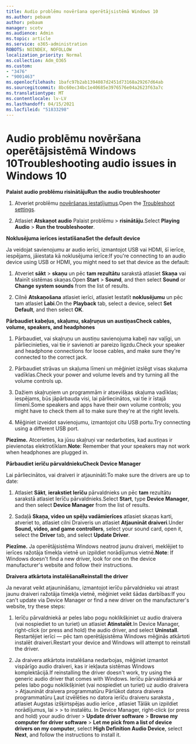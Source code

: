 ```yaml
---
title: Audio problēmu novēršana operētājsistēmā Windows 10
ms.author: pebaum
author: pebaum
manager: scotv
ms.audience: Admin
ms.topic: article
ms.service: o365-administration
ROBOTS: NOINDEX, NOFOLLOW
localization_priority: Normal
ms.collection: Adm_O365
ms.custom:
- "3476"
- "9001463"
ms.openlocfilehash: 1bafc97b2ab1394087d2451d73168a29267d64ab
ms.sourcegitcommit: 8bc60ec34bc1e40685e3976576e04a2623f63a7c
ms.translationtype: MT
ms.contentlocale: lv-LV
ms.lasthandoff: 04/15/2021
ms.locfileid: "51833298"
---
```

# <a name="troubleshooting-audio-issues-in-windows-10"></a><span data-ttu-id="9ac41-102">Audio problēmu novēršana operētājsistēmā Windows 10</span><span class="sxs-lookup"><span data-stu-id="9ac41-102">Troubleshooting audio issues in Windows 10</span></span>

<span data-ttu-id="9ac41-103">**Palaist audio problēmu risinātāju**</span><span class="sxs-lookup"><span data-stu-id="9ac41-103">**Run the audio troubleshooter**</span></span>

1.  <span data-ttu-id="9ac41-104">Atveriet problēmu [novēršanas iestatījumus](ms-settings:troubleshoot).</span><span class="sxs-lookup"><span data-stu-id="9ac41-104">Open the [Troubleshoot settings](ms-settings:troubleshoot).</span></span>

2.  <span data-ttu-id="9ac41-105">Atlasiet **Atskaņot audio** Palaist problēmu  >  **risinātāju**.</span><span class="sxs-lookup"><span data-stu-id="9ac41-105">Select **Playing Audio** > **Run the troubleshooter**.</span></span>

<span data-ttu-id="9ac41-106">**Noklusējuma ierīces iestatīšana**</span><span class="sxs-lookup"><span data-stu-id="9ac41-106">**Set the default device**</span></span>

<span data-ttu-id="9ac41-107">Ja veidojat savienojumu ar audio ierīci, izmantojot USB vai HDMI, šī ierīce, iespējams, jāiestata kā noklusējuma ierīce:</span><span class="sxs-lookup"><span data-stu-id="9ac41-107">If you're connecting to an audio device using USB or HDMI, you might need to set that device as the default:</span></span>

1. <span data-ttu-id="9ac41-108">Atveriet **sākt**  >  **skaņu** un pēc **tam rezultātu** sarakstā atlasiet **Skaņa** vai Mainīt sistēmas skaņas.</span><span class="sxs-lookup"><span data-stu-id="9ac41-108">Open **Start** > **Sound**, and then select **Sound** or **Change system sounds** from the list of results.</span></span>

2.  <span data-ttu-id="9ac41-109">Cilnē **Atskaņošana** atlasiet ierīci, atlasiet Iestatīt **noklusējumu** un pēc tam atlasiet **Labi**.</span><span class="sxs-lookup"><span data-stu-id="9ac41-109">On the **Playback** tab, select a device, select **Set Default**, and then select **OK**.</span></span>

<span data-ttu-id="9ac41-110">**Pārbaudiet kabeļus, skaļumu, skaļruņus un austiņas**</span><span class="sxs-lookup"><span data-stu-id="9ac41-110">**Check cables, volume, speakers, and headphones**</span></span>

1. <span data-ttu-id="9ac41-111">Pārbaudiet, vai skaļruņu un austiņu savienojuma kabeļi nav vaļīgi, un pārliecinieties, vai tie ir savienoti ar pareizo ligzdu.</span><span class="sxs-lookup"><span data-stu-id="9ac41-111">Check your speaker and headphone connections for loose cables, and make sure they're connected to the correct jack.</span></span>

2. <span data-ttu-id="9ac41-112">Pārbaudiet strāvas un skaļuma līmeni un mēģiniet izslēgt visas skaļuma vadīklas.</span><span class="sxs-lookup"><span data-stu-id="9ac41-112">Check your power and volume levels and try turning all the volume controls up.</span></span>

3. <span data-ttu-id="9ac41-113">Dažiem skaļruņiem un programmām ir atsevišķas skaļuma vadīklas; iespējams, būs jāpārbauda visi, lai pārliecinātos, vai tie ir īstajā līmenī.</span><span class="sxs-lookup"><span data-stu-id="9ac41-113">Some speakers and apps have their own volume controls; you might have to check them all to make sure they're at the right levels.</span></span>

4. <span data-ttu-id="9ac41-114">Mēģiniet izveidot savienojumu, izmantojot citu USB portu.</span><span class="sxs-lookup"><span data-stu-id="9ac41-114">Try connecting using a different USB port.</span></span>

<span data-ttu-id="9ac41-115">**Piezīme.** Atcerieties, ka jūsu skaļruņi var nedarboties, kad austiņas ir pievienotas elektrotīklam.</span><span class="sxs-lookup"><span data-stu-id="9ac41-115">**Note**: Remember that your speakers may not work when headphones are plugged in.</span></span>

<span data-ttu-id="9ac41-116">**Pārbaudiet ierīču pārvaldnieku**</span><span class="sxs-lookup"><span data-stu-id="9ac41-116">**Check Device Manager**</span></span>

<span data-ttu-id="9ac41-117">Lai pārliecinātos, vai draiveri ir atjaunināti:</span><span class="sxs-lookup"><span data-stu-id="9ac41-117">To make sure the drivers are up to date:</span></span>

1. <span data-ttu-id="9ac41-118">Atlasiet **Sākt**, **ierakstiet Ierīču** pārvaldnieks un pēc **tam** rezultātu sarakstā atlasiet Ierīču pārvaldnieks.</span><span class="sxs-lookup"><span data-stu-id="9ac41-118">Select **Start**, type **Device Manager**, and then select **Device Manager** from the list of results.</span></span>

2. <span data-ttu-id="9ac41-119">Sadaļā **Skaņa, video un spēļu vadāmierīces** atlasiet skaņas  karti, atveriet to, atlasiet cilni Draiveris un atlasiet **Atjaunināt draiveri**.</span><span class="sxs-lookup"><span data-stu-id="9ac41-119">Under **Sound, video, and game controllers**, select your sound card, open it, select the **Driver** tab, and select **Update Driver**.</span></span>

<span data-ttu-id="9ac41-120">**Piezīme.** Ja operētājsistēma Windows neatrod jaunu draiveri, meklējiet to ierīces ražotāja tīmekļa vietnē un izpildiet norādījumus vietnē.</span><span class="sxs-lookup"><span data-stu-id="9ac41-120">**Note**: If Windows doesn't find a new driver, look for one on the device manufacturer's website and follow their instructions.</span></span>

<span data-ttu-id="9ac41-121">**Draivera atkārtota instalēšana**</span><span class="sxs-lookup"><span data-stu-id="9ac41-121">**Reinstall the driver**</span></span>

<span data-ttu-id="9ac41-122">Ja nevarat veikt atjaunināšanu, izmantojot ierīču pārvaldnieku vai atrast jaunu draiveri ražotāja tīmekļa vietnē, mēģiniet veikt šādas darbības:</span><span class="sxs-lookup"><span data-stu-id="9ac41-122">If you can't update via Device Manager or find a new driver on the manufacturer's website, try these steps:</span></span>

1. <span data-ttu-id="9ac41-123">Ierīču pārvaldniekā ar peles labo pogu noklikšķiniet uz audio draivera (vai nospiediet to un turiet) un atlasiet **Atinstalēt**.</span><span class="sxs-lookup"><span data-stu-id="9ac41-123">In Device Manager, right-click (or press and hold) the audio driver, and select **Uninstall**.</span></span> <span data-ttu-id="9ac41-124">Restartējiet ierīci — pēc tam operētājsistēma Windows mēģinās atkārtoti instalēt draiveri.</span><span class="sxs-lookup"><span data-stu-id="9ac41-124">Restart your device and Windows will attempt to reinstall the driver.</span></span>

2. <span data-ttu-id="9ac41-125">Ja draivera atkārtota instalēšana nedarbojas, mēģiniet izmantot vispārīgo audio draiveri, kas ir iekļauta sistēmas Windows komplektācijā.</span><span class="sxs-lookup"><span data-stu-id="9ac41-125">If reinstalling the driver doesn't work, try using the generic audio driver that comes with Windows.</span></span> <span data-ttu-id="9ac41-126">Ierīču pārvaldniekā ar peles labo pogu noklikšķiniet (vai nospiediet un turiet) uz audio draivera > Atjaunināt draivera programmatūru Pārlūkot datora draivera programmatūru Ļaut izvēlēties no datora ierīču draiveru saraksta , atlasiet Augstas izšķirtspējas audio ierīce , atlasiet Tālāk un izpildiet norādījumus, lai  >    >  to instalētu.  </span><span class="sxs-lookup"><span data-stu-id="9ac41-126">In Device Manager, right-click (or press and hold) your audio driver > **Update driver software** > **Browse my computer for driver software** > **Let me pick from a list of device drivers on my computer**, select **High Definition Audio Device**, select **Next**, and follow the instructions to install it.</span></span>
